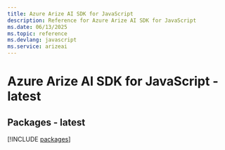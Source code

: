 ```yaml
---
title: Azure Arize AI SDK for JavaScript
description: Reference for Azure Arize AI SDK for JavaScript
ms.date: 06/13/2025
ms.topic: reference
ms.devlang: javascript
ms.service: arizeai
---
```

# Azure Arize AI SDK for JavaScript - latest
## Packages - latest
[!INCLUDE [packages](arize-ai-index.md)]